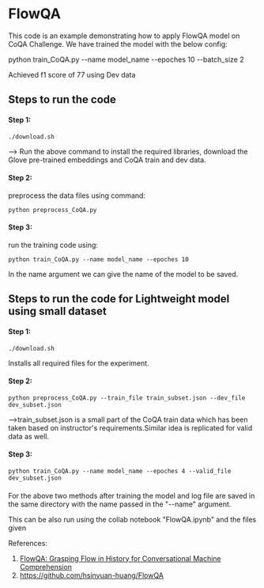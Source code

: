 # FlowQA

This code is an example demonstrating how to apply FlowQA model on CoQA Challenge.
We have trained the model with the below config:

python train_CoQA.py --name model_name --epoches 10 --batch_size 2

Achieved f1 score of 77 using Dev data

## Steps to run the code
#### Step 1:
```shell
./download.sh
```
--> Run the above command to install the required libraries, download the Glove pre-trained embeddings and  CoQA train and dev data.

#### Step 2:
preprocess the data files using command:
```shell
python preprocess_CoQA.py
```
#### Step 3:
run the training code using:
```shell
python train_CoQA.py --name model_name --epoches 10
```
In the name argument we can give the name of the model to be saved.

## Steps to run the code for Lightweight model using small dataset
#### Step 1:
```shell
./download.sh
```
Installs all required files for the experiment.
#### Step 2:
```shell
python preprocess_CoQA.py --train_file train_subset.json --dev_file dev_subset.json
```
-->train_subset.json is a small part of the CoQA train data which has been taken based on instructor's requirements.Similar idea is replicated for valid data as well.

#### Step 3:
```shell
python train_CoQA.py --name model_name --epoches 4 --valid_file dev_subset.json
```
####

For the above two methods after training the model and log file are saved in the same directory with the name passed in the "--name" argument.

This can be also run using the collab notebook "FlowQA.ipynb" and the files given 


References:
1. [FlowQA: Grasping Flow in History for Conversational Machine Comprehension](https://arxiv.org/abs/1810.06683)
2. https://github.com/hsinyuan-huang/FlowQA
